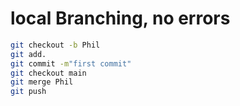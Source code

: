 # local Branching, no errors 

```bash
git checkout -b Phil
git add.
git commit -m"first commit"
git checkout main
git merge Phil
git push
```
